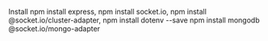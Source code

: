 Install
npm install express,
npm install socket.io,
npm install @socket.io/cluster-adapter,
npm install dotenv --save
npm install mongodb @socket.io/mongo-adapter
